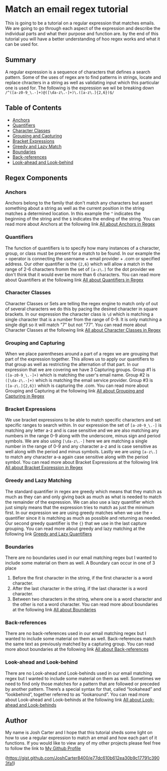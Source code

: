 # Match an email regex tutorial

This is going to be a tutorial on a regular expression that matches emails. We are going to go through each aspect of the expression and describe the individual parts and what their purpose and function are.
by the end of this tutorial you will have a better understanding of hoo regex works and what it can be used for.

## Summary

A regular expression is a sequence of characters that defines a search pattern. Some of the uses of regex are to find patterns in strings, locate and
replace chracters in a string as well as validating input which this particular one is used for. The following is the expression we wil be breaking down
`/^([a-z0-9_\.-]+)@([\da-z\.-]+)\.([a-z\.]{2,6})$/`

## Table of Contents

- [Anchors](#anchors)
- [Quantifiers](#quantifiers)
- [Character Classes](#character-classes)
- [Grouping and Capturing](#grouping-and-capturing)
- [Bracket Expressions](#bracket-expressions)
- [Greedy and Lazy Match](#greedy-and-lazy-match)
- [Boundaries](#boundaries)
- [Back-references](#back-references)
- [Look-ahead and Look-behind](#look-ahead-and-look-behind)

## Regex Components

### Anchors

Anchors belong to the family that don't match any characters but assert something about a string as well as the current position in the string matches a determined location.
In this example the `^` indicates the beginning of the string and the `$` indicates the ending of the string. You can read more about Anchors
at the following link [All about Anchors in Regex](https://www.regular-expressions.info/anchors.html)

### Quantifiers

The function of quantifiers is to specify how many instances of a character, group, or class must be present for a match to be found. In our example the `+` operator
is connecting the username + email provider + .com or specified address. Our other quantifier is the `{2,6}` which will allow a match in the range of
2-6 characters fromm the set of `[a-z\.]` for the dot provider we don't think that it would ever be more than 6 characters. You can read more about
Quantifiers at the following link [All about Quantifiers in Regex](https://docs.microsoft.com/en-us/dotnet/standard/base-types/quantifiers-in-regular-expressions)

### Character Classes

Character Classes or Sets are telling the regex engine to match only of out of several characters we do this by pacing the desired character in square brackets.
In our expression the character class is `\d` which is matching a single character that is a number from the range of 0-9. It is only matching a single digit so it will
match "7" but not "77". You can read more about Character Classes at the following link
[All about Character Classes in Regex](https://www.regular-expressions.info/charclass.html)

### Grouping and Capturing

When we place parentheses around a part of a regex we are grouping that part of the expression together. This allows us to apply our
quantifiers to that group as well as restricting the alternation of that part. In our expression that we are covering we have 3 Capturing groups.
Group #1 is `([a-z0-9_\.-]+)` which is matching the user's email name. Group #2 is `([\da-z\.-]+)` which is matching the email service
provider. Group #3 is `([a-z\.]{2,6})` which is capturing the .com. You can read more about Grouping and Capturing at the following link
[All about Grouping and Capturing in Regex](https://www.regular-expressions.info/brackets.html)

### Bracket Expressions

We use bracket expressions to be able to match specific characters and set specific ranges to search within. In our expression the set
of `[a-z0-9_\.-]` is matching any letter a-z and is case sensitive and we are also matching any numbers in the range 0-9 along with the underscore,
minus sign and period symbols. We are also using `[\da-z\.-]` here we are matching a single number in the range of 0-9 and any character
a-z and is case sensitive as well along with the period and minus symbols. Lastly we are using `[a-z\.]` to match any character a-a again
case sensitive along with the period symbol. You can read more about Bracket Expressions at the following link
[All about Bracket Expression in Regex](https://www.regular-expressions.info/posixbrackets.html)

### Greedy and Lazy Matching

The standard quantifier in regex are greedy which means that they match as much as they can and only giving back as much as what is needed to match the remainder of
the expression. We can also use a lazy quantifier which just simply means that the expression tries to match as just the minimum first.
In our expression we are using greedy matches when we use the `+` quantifier since it is matching as much as possible and returning as needed.
Our second greedy quantifier is the `{}` that we use in the last capture grouping. You can read more about greedy and lazy matching at the
following link [Greedy and Lazy Quantifiers](https://javascript.info/regexp-greedy-and-lazy)

### Boundaries

There are no boundaries used in our email matching regex but I wanted to include some material on them as well. A Boundary can occur in one of 3 place

1. Before the first character in the string, if the first character is a word character.
2. After the last character in the string, if the last character is a word character.
3. Between two characters in the string, where one is a word character and the other is not a word character.
   You can read more about boundaries at the following link
   [All about Boundaries](https://www.regular-expressions.info/wordboundaries.html)

### Back-references

There are no back-references used in our email matching regex but I wanted to include some material on them as well.
Back-references match the same text as previously matched by a capturing group. You can read more about boundaries at the following link
[All about Back-references](https://www.regular-expressions.info/backref.html)

### Look-ahead and Look-behind

There are no Look-ahead and Look-behinds used in our email matching regex but I wanted to include some material on them as well.
Sometimes we need to find only those matches for a pattern that are followed or preceded by another pattern.
There’s a special syntax for that, called “lookahead” and “lookbehind”, together referred to as “lookaround”.
You can read more about Look-ahead and Look-behinds at the following link
[All about Look-ahead and Look-behinds](https://www.regular-expressions.info/lookaround.html)

## Author

My name is Josh Carter and I hope that this tutorial sheds some light on how to use a regular expression to match an email and how each part of it functions.
If you would like to view any of my other projects please feel free to follow the link to [My Github Profile](https://github.com/JoshCarter8400)

(https://gist.github.com/JoshCarter8400/e77dc610b612ea30b9c17791c3903fa1)
